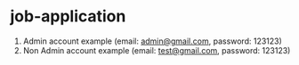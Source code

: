 # job-application
1. Admin account example (email: admin@gmail.com, password: 123123)
1. Non Admin account example (email: test@gmail.com, password: 123123)